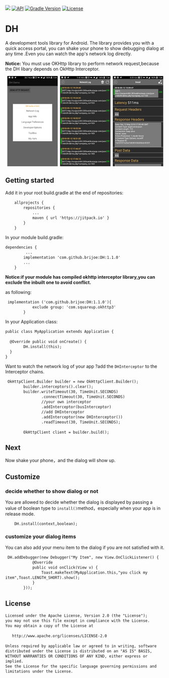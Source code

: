 [![](https://jitpack.io/v/brijoe/DH.svg)](https://jitpack.io/#brijoe/DH)
[![API](https://img.shields.io/badge/API-15%2B-brightgreen.svg?style=flat)](https://developer.android.com/guide/topics/manifest/uses-sdk-element.html#ApiLevels)
[![Gradle Version](https://img.shields.io/badge/gradle-2.10%2B-green.svg)](https://docs.gradle.org/current/release-notes)
[![License](https://img.shields.io/badge/license-Apache%202-4EB1BA.svg)](https://www.apache.org/licenses/LICENSE-2.0.html)

# DH 

A development tools library for Android. 
The library provides you with a quick access portal, you can shake your phone  to show debugging dialog at any time .Even you can watch the app's network log directly.

**Notice:** 
You must use OKHttp library to perform network request,because the DH libary depends on OkHttp Interceptor.

<img src="images/Screenshot.png" width="750" />


## Getting started


Add it in your root build.gradle at the end of repositories:

```
	allprojects {
		repositories {
			...
			maven { url 'https://jitpack.io' }
		}
	}
```

In your module build.gradle:

```
dependencies {
		 ...
	    implementation 'com.github.brijoe:DH:1.1.0'
	    ...
	}

```
**Notice:if your module has compiled okhttp interceptor library,you can
exclude the inbuilt one to avoid conflict.**

as following:

```
 implementation ('com.github.brijoe:DH:1.1.0'){
            exclude group: 'com.squareup.okhttp3'
        }

```
In your Application class:

```
public class MyApplication extends Application {

  @Override public void onCreate() {
    	DH.install(this);
  }
}
```
Want to watch the network log of your app ?add the `DHInterceptor` to the Interceptor chains.


```
 OkHttpClient.Builder builder = new OkHttpClient.Builder();
        builder.interceptors().clear();
        builder.writeTimeout(30, TimeUnit.SECONDS)
                .connectTimeout(30, TimeUnit.SECONDS)
                //your own interceptor
                .addInterceptor(busInterceptor)
                //add DHInterceptor
                .addInterceptor(new DHInterceptor())
                .readTimeout(30, TimeUnit.SECONDS);

        OkHttpClient client = builder.build();

```


## Next
Now shake your phone，and the dialog will show up.

## Customize 

### decide whether to show dialog or not 

You are allowed to decide whether the dialog is displayed by
passing a value of boolean type to `install()`method，especially when your app is in release mode.

```
	DH.install(context,boolean);
```

### customize your dialog items
You can also add your menu item to the dialog if you are not satisfied with it.


```
 DH.addDebugger(new Debugger("My Item", new View.OnClickListener() {
            @Override
            public void onClick(View v) {
                Toast.makeText(MyApplication.this,"you click my item",Toast.LENGTH_SHORT).show();
            }
        }));

```


## License
```
Licensed under the Apache License, Version 2.0 (the "License");
you may not use this file except in compliance with the License.
You may obtain a copy of the License at

   http://www.apache.org/licenses/LICENSE-2.0

Unless required by applicable law or agreed to in writing, software
distributed under the License is distributed on an "AS IS" BASIS,
WITHOUT WARRANTIES OR CONDITIONS OF ANY KIND, either express or implied.
See the License for the specific language governing permissions and
limitations under the License.

```

